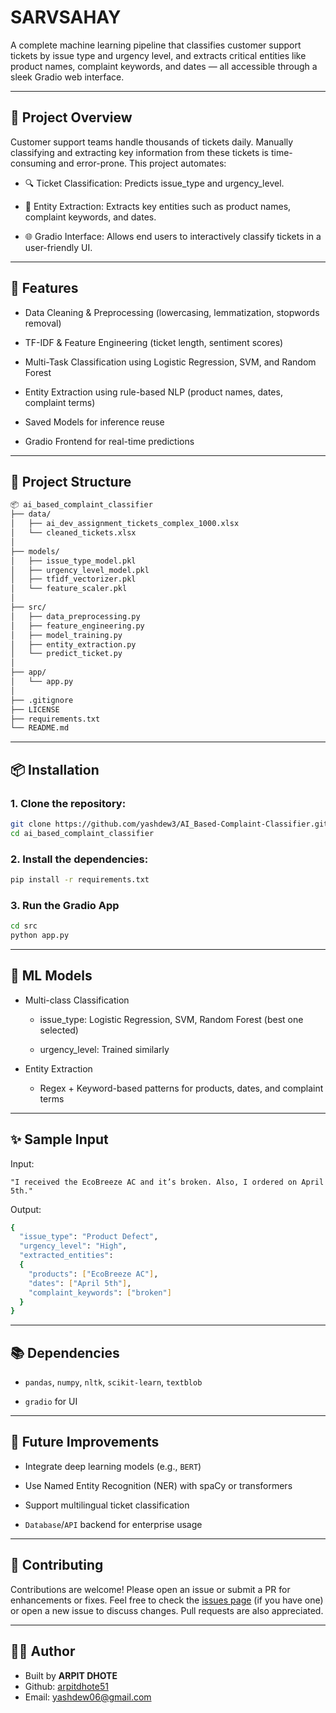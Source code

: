 # SARVSAHAY

A complete machine learning pipeline that classifies customer support tickets by issue type and urgency level, and extracts critical entities like product names, complaint keywords, and dates — all accessible through a sleek Gradio web interface.

---

## 📌 Project Overview

Customer support teams handle thousands of tickets daily. Manually classifying and extracting key information from these tickets is time-consuming and error-prone. This project automates:

- 🔍 Ticket Classification: Predicts issue_type and urgency_level.

- 🧠 Entity Extraction: Extracts key entities such as product names, complaint keywords, and dates.

- 🌐 Gradio Interface: Allows end users to interactively classify tickets in a user-friendly UI.

---

## 🚀 Features

- Data Cleaning & Preprocessing (lowercasing, lemmatization, stopwords removal)

- TF-IDF & Feature Engineering (ticket length, sentiment scores)

- Multi-Task Classification using Logistic Regression, SVM, and Random Forest

- Entity Extraction using rule-based NLP (product names, dates, complaint terms)

- Saved Models for inference reuse

- Gradio Frontend for real-time predictions

---

## 📁 Project Structure
```bash
📦 ai_based_complaint_classifier
├── data/
│   ├── ai_dev_assignment_tickets_complex_1000.xlsx
│   └── cleaned_tickets.xlsx
│ 
├── models/
│   ├── issue_type_model.pkl
│   ├── urgency_level_model.pkl
│   ├── tfidf_vectorizer.pkl
│   └── feature_scaler.pkl
│ 
├── src/
│   ├── data_preprocessing.py
│   ├── feature_engineering.py
│   ├── model_training.py
│   ├── entity_extraction.py
│   └── predict_ticket.py
│ 
├── app/
│   └── app.py
│ 
├── .gitignore
├── LICENSE
├── requirements.txt
└── README.md
```

---

## 📦 Installation

### 1. Clone the repository:
```bash
git clone https://github.com/yashdew3/AI_Based-Complaint-Classifier.git
cd ai_based_complaint_classifier
```

### 2. Install the dependencies:
```bash
pip install -r requirements.txt
```

### 3. Run the Gradio App
```bash
cd src
python app.py
```

---

## 🧠 ML Models

- Multi-class Classification

    - issue_type: Logistic Regression, SVM, Random Forest (best one selected)

    - urgency_level: Trained similarly

- Entity Extraction

    - Regex + Keyword-based patterns for products, dates, and complaint terms

---

## ✨ Sample Input

Input:

    "I received the EcoBreeze AC and it’s broken. Also, I ordered on April 5th."

Output:
```bash
{
  "issue_type": "Product Defect",
  "urgency_level": "High",
  "extracted_entities":
  {
    "products": ["EcoBreeze AC"],
    "dates": ["April 5th"],
    "complaint_keywords": ["broken"]
  }
}
```

---

## 📚 Dependencies

- `pandas`, `numpy`, `nltk`, `scikit-learn`, `textblob`

- `gradio` for UI

---

## 📌 Future Improvements

- Integrate deep learning models (e.g., `BERT`)

- Use Named Entity Recognition (NER) with spaCy or transformers

- Support multilingual ticket classification

- `Database`/`API` backend for enterprise usage

---

## 🤝 Contributing

Contributions are welcome! Please open an issue or submit a PR for enhancements or fixes. Feel free to check the [issues page](https://github.com/yashdew3/AI_Based-Complaint-Classifier/issues) (if you have one) or open a new issue to discuss changes. Pull requests are also appreciated.

---


## 🧑‍💻 Author

- Built by **ARPIT DHOTE**
- Github: [arpitdhote51](https://github.com/arpitdhote51)
- Email: [yashdew06@gmail.com](mailto:arpitdhote51@gmail.com)
